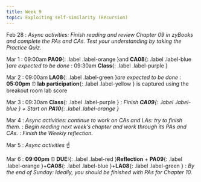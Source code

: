 ```yaml
---
title: Week 9
topic: Exploiting self-similarity (Recursion)
---
```

Feb 28
 : _Async activities: Finish reading and review Chapter 09 in zyBooks and complete the PAs and CAs.
Test your understanding by taking the Practice Quiz._

Mar 1
 : 09:00am **PA09**{: .label .label-orange }and **CA08**{: .label .label-blue }_are expected to be done_
 : 09:30am **Class**{: .label .label-purple }

Mar 2
 : 09:00am **LA08**{: .label .label-green }_are expected to be done_
 : **05:00pm** ⏰  **lab participation**{: .label .label-yellow } is captured using the breakout room lab score

Mar 3
 : 09:30am **Class**{: .label .label-purple }
 : _Finish **CA09**{: .label .label-blue } + Start on **PA10**{: .label .label-orange }_

Mar 4
 : _Async activities: continue to work on CAs and LAs: try to finish them._
 : _Begin reading next week’s chapter and work through its PAs and CAs._
 : _Finish the Weekly reflection._

Mar 5
 : _Async activities_ ☝️ 

Mar 6
 : **09:00pm** ⏰  **DUE:**{: .label .label-red }**Reflection** + **PA09**{: .label .label-orange }+**CA08**{: .label .label-blue }+**LA08**{: .label .label-green } 
 : _By the end of Sunday: Ideally, you should be finished with PAs for Chapter 10._

